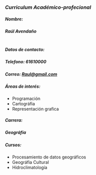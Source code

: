 ### *__Curriculum Académico-profecional__* ###
  
    

##### *__Nombre:__*
##### Raúl Avendaño



![<img scr="gato.avif" width="100">](gato.avif)

##### *__Datos de contacto:__*   
##### Telefono: 61610000   
##### Correo: Raul@gmail.com



##### *__Áreas de interés:__*
- Programación
- Cartográfia
- Representación grafica


##### *__Carrera:__*  
##### Geográfia   

##### *__Cursos:__*  
- Procesamiento de datos geográficos
- Geográfia Cultural
- Hidroclimatología




